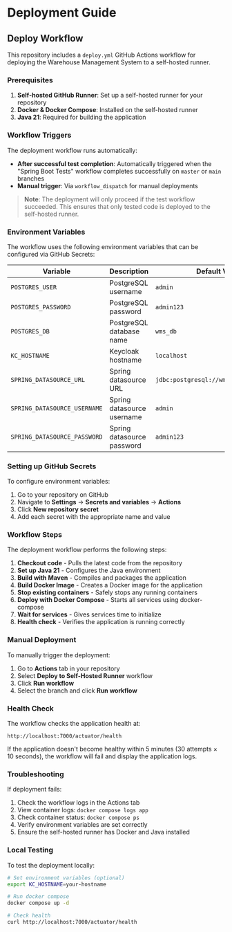 # Deployment Guide

## Deploy Workflow

This repository includes a `deploy.yml` GitHub Actions workflow for deploying the Warehouse Management System to a self-hosted runner.

### Prerequisites

1. **Self-hosted GitHub Runner**: Set up a self-hosted runner for your repository
2. **Docker & Docker Compose**: Installed on the self-hosted runner
3. **Java 21**: Required for building the application

### Workflow Triggers

The deployment workflow runs automatically:
- **After successful test completion**: Automatically triggered when the "Spring Boot Tests" workflow completes successfully on `master` or `main` branches
- **Manual trigger**: Via `workflow_dispatch` for manual deployments

> **Note**: The deployment will only proceed if the test workflow succeeded. This ensures that only tested code is deployed to the self-hosted runner.

### Environment Variables

The workflow uses the following environment variables that can be configured via GitHub Secrets:

| Variable | Description | Default Value |
|----------|-------------|---------------|
| `POSTGRES_USER` | PostgreSQL username | `admin` |
| `POSTGRES_PASSWORD` | PostgreSQL password | `admin123` |
| `POSTGRES_DB` | PostgreSQL database name | `wms_db` |
| `KC_HOSTNAME` | Keycloak hostname | `localhost` |
| `SPRING_DATASOURCE_URL` | Spring datasource URL | `jdbc:postgresql://wms_db:5432/wms_db` |
| `SPRING_DATASOURCE_USERNAME` | Spring datasource username | `admin` |
| `SPRING_DATASOURCE_PASSWORD` | Spring datasource password | `admin123` |

### Setting up GitHub Secrets

To configure environment variables:

1. Go to your repository on GitHub
2. Navigate to **Settings** → **Secrets and variables** → **Actions**
3. Click **New repository secret**
4. Add each secret with the appropriate name and value

### Workflow Steps

The deployment workflow performs the following steps:

1. **Checkout code** - Pulls the latest code from the repository
2. **Set up Java 21** - Configures the Java environment
3. **Build with Maven** - Compiles and packages the application
4. **Build Docker Image** - Creates a Docker image for the application
5. **Stop existing containers** - Safely stops any running containers
6. **Deploy with Docker Compose** - Starts all services using docker-compose
7. **Wait for services** - Gives services time to initialize
8. **Health check** - Verifies the application is running correctly

### Manual Deployment

To manually trigger the deployment:

1. Go to **Actions** tab in your repository
2. Select **Deploy to Self-Hosted Runner** workflow
3. Click **Run workflow**
4. Select the branch and click **Run workflow**

### Health Check

The workflow checks the application health at:
```
http://localhost:7000/actuator/health
```

If the application doesn't become healthy within 5 minutes (30 attempts × 10 seconds), the workflow will fail and display the application logs.

### Troubleshooting

If deployment fails:

1. Check the workflow logs in the Actions tab
2. View container logs: `docker compose logs app`
3. Check container status: `docker compose ps`
4. Verify environment variables are set correctly
5. Ensure the self-hosted runner has Docker and Java installed

### Local Testing

To test the deployment locally:

```bash
# Set environment variables (optional)
export KC_HOSTNAME=your-hostname

# Run docker compose
docker compose up -d

# Check health
curl http://localhost:7000/actuator/health
```
